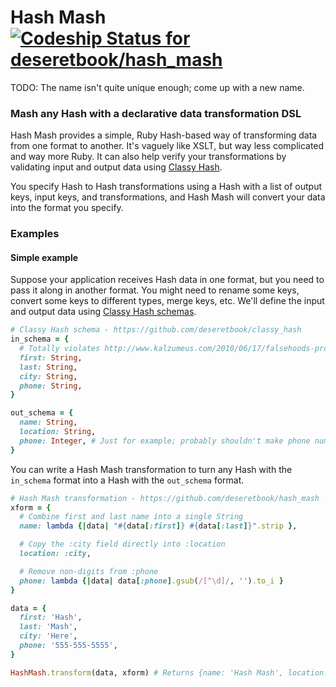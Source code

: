 Hash Mash [ ![Codeship Status for deseretbook/hash_mash](https://www.codeship.io/projects/dd988da0-dee7-0131-9e92-7e1ff0bec112/status)](https://www.codeship.io/projects/24888)
=========

TODO: The name isn't quite unique enough; come up with a new name.

### Mash any Hash with a declarative data transformation DSL

Hash Mash provides a simple, Ruby Hash-based way of transforming data from one
format to another.  It's vaguely like XSLT, but way less complicated and way
more Ruby.  It can also help verify your transformations by validating input
and output data using [Classy Hash](https://github.com/deseretbook/classy_hash).

You specify Hash to Hash transformations using a Hash with a list of output
keys, input keys, and transformations, and Hash Mash will convert your data
into the format you specify.

### Examples

#### Simple example

Suppose your application receives Hash data in one format, but you need to pass
it along in another format.  You might need to rename some keys, convert some
keys to different types, merge keys, etc.  We'll define the input and output
data using [Classy Hash schemas](https://github.com/deseretbook/classy_hash#simple-example).

```ruby
# Classy Hash schema - https://github.com/deseretbook/classy_hash
in_schema = {
  # Totally violates http://www.kalzumeus.com/2010/06/17/falsehoods-programmers-believe-about-names/
  first: String,
  last: String,
  city: String,
  phone: String,
}

out_schema = {
  name: String,
  location: String,
  phone: Integer, # Just for example; probably shouldn't make phone numbers integers
}
```

You can write a Hash Mash transformation to turn any Hash with the `in_schema`
format into a Hash with the `out_schema` format.

```ruby
# Hash Mash transformation - https://github.com/deseretbook/hash_mash
xform = {
  # Combine first and last name into a single String
  name: lambda {|data| "#{data[:first]} #{data[:last]}".strip },

  # Copy the :city field directly into :location
  location: :city,

  # Remove non-digits from :phone
  phone: lambda {|data| data[:phone].gsub(/[^\d]/, '').to_i }
}

data = {
  first: 'Hash',
  last: 'Mash',
  city: 'Here',
  phone: '555-555-5555',
}

HashMash.transform(data, xform) # Returns {name: 'Hash Mash', location: 'Here', phone: 5555555555}
```
